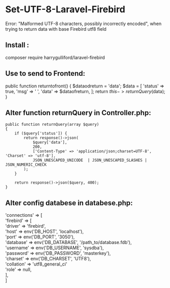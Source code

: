 # Set-UTF-8-Laravel-Firebird
Error: "Malformed UTF-8 characters, possibly incorrectly encoded", when trying to return data with base Firebird utf8 field

## Install : 
composer require harrygulliford/laravel-firebird


## Use to send to Frontend:
public function returntofront()
{ 
  $dataodreturn = 'data';
  $data = [
    'status' => true,
    'msg' => ' ',
    'data' => $dataofreturn,
  ];
  return $this->returnQuery($data);
} 

## Alter function returnQuery in Controller.php:

    public function returnQuery(array $query)
    { 
        if ($query['status']) {
            return response()->json(
                $query['data'],
                200,
                ['Content-Type' => 'application/json;charset=UTF-8', 'Charset' => 'utf-8'],
                JSON_UNESCAPED_UNICODE  | JSON_UNESCAPED_SLASHES | JSON_NUMERIC_CHECK
            );
        }

        return response()->json($query, 400);
    }
    
## Alter config databese in databese.php:

'connections' => [ <br />
  'firebird' => [ <br />
        'driver'   => 'firebird', <br />
        'host'     => env('DB_HOST', 'localhost'), <br />
        'port'     => env('DB_PORT', '3050'), <br />
        'database' => env('DB_DATABASE', '/path_to/database.fdb'), <br />
        'username' => env('DB_USERNAME', 'sysdba'), <br />
        'password' => env('DB_PASSWORD', 'masterkey'), <br />
        'charset'  => env('DB_CHARSET', 'UTF8'), <br />
        'collation' => 'utf8_general_ci' <br />
        'role'     => null, <br />
    ], <br />
 ]

